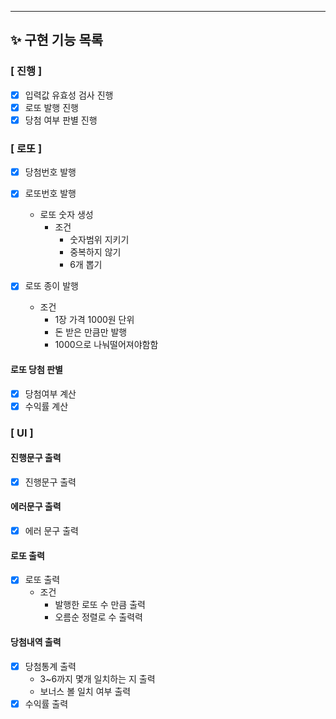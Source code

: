 ***

## ✨ 구현 기능 목록

### [ 진행 ]

- [x] 입력값 유효성 검사 진행
- [x] 로또 발행 진행
- [x] 당첨 여부 판별 진행

### [ 로또 ]

- [x] 당첨번호 발행
- [x] 로또번호 발행
    - 로또 숫자 생성
        * 조건
            * 숫자범위 지키기
            * 중복하지 않기
            * 6개 뽑기

- [x] 로또 종이 발행
    * 조건
        * 1장 가격 1000원 단위
        * 돈 받은 만큼만 발행
        * 1000으로 나눠떨어져야함함

#### 로또 당첨 판별

- [x] 당첨여부 계산
- [x] 수익률 계산

### [ UI ]

#### 진행문구 출력

- [x] 진행문구 출력

#### 에러문구 출력

- [x] 에러 문구 출력

#### 로또 출력

- [x] 로또 출력
    * 조건
        * 발행한 로또 수 만큼 출력
        * 오름순 정렬로 수 출력력

#### 당첨내역 출력

- [x] 당첨통계 출력
    * 3~6까지 몇개 일치하는 지 출력
    * 보너스 볼 일치 여부 출력
- [x] 수익률 출력
